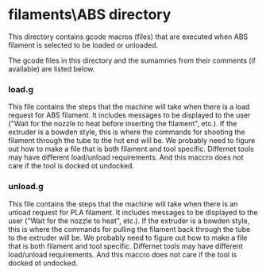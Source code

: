# filaments\ABS directory
This directory contains gcode macros (files) that are executed when ABS filament is selected to be loaded or unloaded. 

The gcode files in this directory and the sumamries from their comments (if available) are listed below.

### load.g
This file contains the steps that the machine will take when there is a load request for ABS filament.  It includes messages to be displayed to the user ("Wait for the nozzle to heat before inserting the filament", etc.). If the extruder is a bowden style, this is where the commands for shooting the filament through the tube to the hot end will be. We probably need to figure out how to make a file that is both filament and tool specific. Differnet tools may have different load/unload requirements. And this maccro does not care if the tool is docked ot undocked.

### unload.g
This file contains the steps that the machine will take when there is an unload request for PLA filament.  It includes messages to be displayed to the user ("Wait for the nozzle to heat", etc.). If the extruder is a bowden style, this is where the commands for pulling the filament back through the tube to the extruder will be. We probably need to figure out how to make a file that is both filament and tool specific. Differnet tools may have different load/unload requirements. And this maccro does not care if the tool is docked ot undocked.

